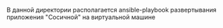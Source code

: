 В данной директории располагается ansible-playbook развертывания приложения "Сосичной" на виртуальной машине